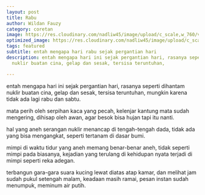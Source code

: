 ```yaml
---
layout: post
title: Rabu
author: Wildan Fauzy
category: coretan
image: https://res.cloudinary.com/nadliw45/image/upload/c_scale,w_760/v1606454811/home_mpq3fg.jpg
optimized_image: https://res.cloudinary.com/nadliw45/image/upload/c_scale,w_380/v1606454811/home_mpq3fg.jpg
tags: featured
subtitle: entah mengapa hari rabu sejak pergantian hari
description: entah mengapa hari ini sejak pergantian hari, rasanya seperti dihantam
  nuklir buatan cina, gelap dan sesak, tersisa teruntuhan,

---
```

entah mengapa hari ini sejak pergantian hari, rasanya seperti dihantam nuklir buatan cina, gelap dan sesak, tersisa teruntuhan, mungkin karena tidak ada lagi rabu dan sabtu.

mata perih oleh serpihan kaca yang pecah, kelenjar kantung mata sudah mengering, dihisap oleh awan, agar besok bisa hujan tapi itu nanti.

hal yang aneh serangan nuklir menancap di tengah-tengah dada, tidak ada yang bisa mengangkat, seperti tertanam di dasar bumi.

mimpi di waktu tidur yang aneh memang benar-benar aneh, tidak seperti mimpi pada biasanya, kejadian yang terulang di kehidupan nyata terjadi di mimpi seperti reka adegan.

terbangun gara-gara suara kucing lewat diatas atap kamar, dan melihat jam sudah pukul setengah malam, keadaan masih ramai, pesan instan sudah menumpuk, meminum air putih.